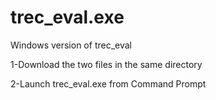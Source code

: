 # trec_eval.exe
Windows version of trec_eval

1-Download the two files in the same directory 

2-Launch trec_eval.exe from Command Prompt
